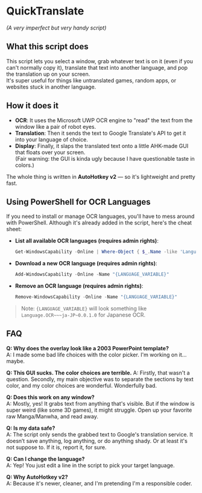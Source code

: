 # QuickTranslate  
*(A very imperfect but very handy script)*

## What this script does  
This script lets you select a window, grab whatever text is on it (even if you can't normally copy it), translate that text into another language, and pop the translation up on your screen.  
It's super useful for things like untranslated games, random apps, or websites stuck in another language.

## How it does it  
- **OCR**: It uses the Microsoft UWP OCR engine to "read" the text from the window like a pair of robot eyes.  
- **Translation**: Then it sends the text to Google Translate's API to get it into your language of choice.  
- **Display**: Finally, it slaps the translated text onto a little AHK-made GUI that floats over your screen.  
  (Fair warning: the GUI is kinda ugly because I have questionable taste in colors.)

The whole thing is written in **AutoHotkey v2** — so it's lightweight and pretty fast.

## Using PowerShell for OCR Languages  
If you need to install or manage OCR languages, you'll have to mess around with PowerShell. 
Although it's already added in the script, here's the cheat sheet:

- **List all available OCR languages (requires admin rights)**:
    ```powershell
    Get-WindowsCapability -Online | Where-Object { $_.Name -like 'Language.OCR*' } | Select-Object -ExpandProperty Name
    ```
- **Download a new OCR language (requires admin rights)**:
    ```powershell
    Add-WindowsCapability -Online -Name "{LANGUAGE_VARIABLE}"
    ```
- **Remove an OCR language (requires admin rights)**:
    ```powershell
    Remove-WindowsCapability -Online -Name "{LANGUAGE_VARIABLE}"
    ```

> Note: `{LANGUAGE_VARIABLE}` will look something like `Language.OCR~~~ja-JP~0.0.1.0` for Japanese OCR.

## FAQ

**Q: Why does the overlay look like a 2003 PowerPoint template?**  
A: I made some bad life choices with the color picker. I'm working on it... maybe.

**Q: This GUI sucks. The color choices are terrible.**
A: Firstly, that wasn't a question. Secondly, my main objective was to separate the sections by text color, and my color choices are wonderful. Wonderfully bad.

**Q: Does this work on any window?**  
A: Mostly, yes! It grabs text from anything that's visible. But if the window is super weird (like some 3D games), it might struggle. Open up your favorite raw Manga/Manwha, and read away. 

**Q: Is my data safe?**  
A: The script only sends the grabbed text to Google's translation service. It doesn’t save anything, log anything, or do anything shady. Or at least it's not suppose to. If it is, report it, for sure.

**Q: Can I change the language?**  
A: Yep! You just edit a line in the script to pick your target language.

**Q: Why AutoHotkey v2?**  
A: Because it's newer, cleaner, and I'm pretending I'm a responsible coder.
